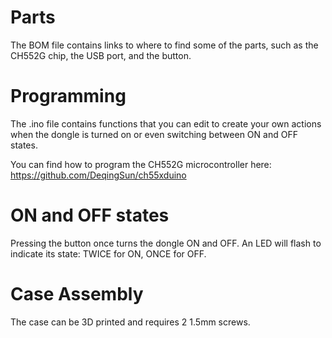 Parts
=====
The BOM file contains links to where to find some of the parts, such as the CH552G chip,
the USB port, and the button.


Programming
=====
The .ino file contains functions that you can edit to create your own actions when
the dongle is turned on or even switching between ON and OFF states.

You can find how to program the CH552G microcontroller here:
https://github.com/DeqingSun/ch55xduino


ON and OFF states
=====
Pressing the button once turns the dongle ON and OFF. An LED will flash to indicate
its state: TWICE for ON, ONCE for OFF.

Case Assembly
=====
The case can be 3D printed and requires 2 1.5mm screws.
